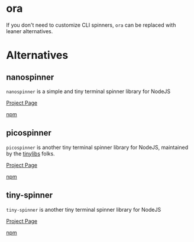 # ora

If you don't need to customize CLI spinners, `ora` can be replaced with leaner alternatives.

# Alternatives

## nanospinner

`nanospinner` is a simple and tiny terminal spinner library for NodeJS

[Project Page](https://github.com/usmanyunusov/nanospinner)

[npm](https://www.npmjs.com/package/nanospinner)

## picospinner

`picospinner` is another tiny terminal spinner library for NodeJS, maintained by the [tinylibs](https://github.com/tinylibs) folks.

[Project Page](https://github.com/tinylibs/picospinner)

[npm](https://www.npmjs.com/package/picospinner)

## tiny-spinner

`tiny-spinner` is another tiny terminal spinner library for NodeJS

[Project Page](https://github.com/fabiospampinato/tiny-spinner)

[npm](https://www.npmjs.com/package/tiny-spinner)
